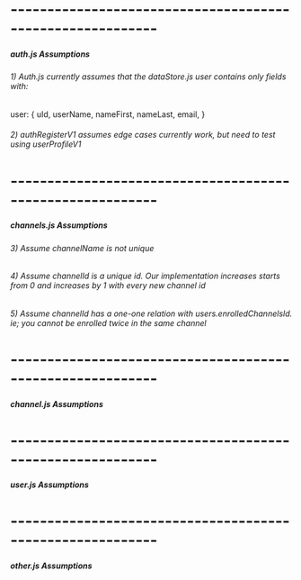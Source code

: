 # ----------------------------------------------------------
##### auth.js Assumptions

###### 1) Auth.js currently assumes that the dataStore.js user contains only fields with: 
user: {
    uId,
    userName,
    nameFirst,
    nameLast,
    email,
}
###### 2) authRegisterV1 assumes edge cases currently work, but need to test using userProfileV1

# ----------------------------------------------------------
##### channels.js Assumptions

###### 3) Assume channelName is not unique

###### 4) Assume channelId is a unique id. Our implementation increases starts from 0 and increases by 1 with every new channel id

###### 5) Assume channelId has a one-one relation with users.enrolledChannelsId. ie; you cannot be enrolled twice in the same channel


# ----------------------------------------------------------
##### channel.js Assumptions


# ----------------------------------------------------------
##### user.js Assumptions


# ----------------------------------------------------------
##### other.js Assumptions